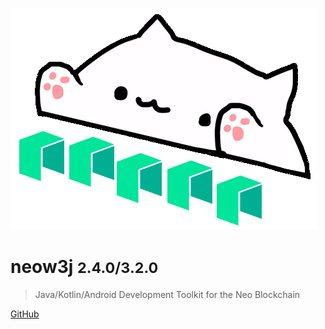 ![logo](images/neow3j-neo3.png)

# neow3j <small>2.4.0/3.2.0</small>

> Java/Kotlin/Android Development Toolkit for the Neo Blockchain

[GitHub](https://github.com/neow3j/)
